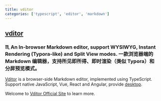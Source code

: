 ```yaml
---
title: vditor
categories: ['typescript', 'editor', 'markdown']
---
```

## [vditor](https://github.com/Vanessa219/vditor)

### ♏ An In-browser Markdown editor, support WYSIWYG,  Instant Rendering (Typora-like) and Split View modes. 一款浏览器端的 Markdown 编辑器，支持所见即所得、即时渲染（类似 Typora）和分屏预览模式。


[Vditor](https://vditor.b3log.org) is a browser-side Markdown editor, implemented using TypeScript. Support native JavaScript, Vue, React and Angular, provide [desktop](https://github.com/88250/liandi).

Welcome to [Vditor Official Site](https://vditor.b3log.org) to learn more.

